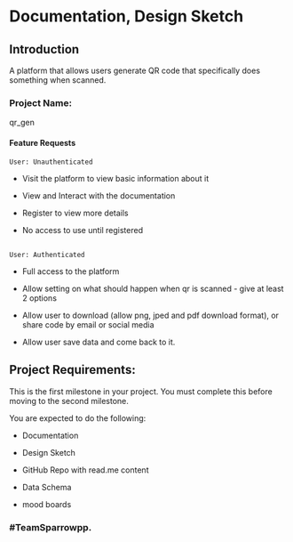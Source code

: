 # Documentation, Design Sketch

## Introduction

A platform that allows users generate QR code that specifically does something when scanned. 

### Project Name:

qr_gen

#### Feature Requests

    User: Unauthenticated

- Visit the platform to view basic information about it

- View and Interact with the documentation

- Register to view more details

- No access to use until registered

## 

    User: Authenticated

- Full access to the platform

- Allow setting on what should happen when qr is scanned - give at least 2 options

- Allow user to download (allow png, jped and pdf download format), or share code by email or social media

- Allow user save data and come back to it. 

## Project Requirements:

This is the first milestone in your project. You must complete this before moving to the second milestone. 

You are expected to do the following: 

- Documentation  

- Design Sketch

- GitHub Repo with read.me content 

- Data Schema

- mood boards

###  #TeamSparrowpp.



